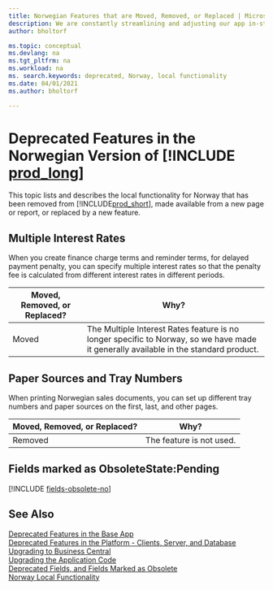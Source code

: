 ```yaml
---
title: Norwegian Features that are Moved, Removed, or Replaced | Microsoft Docs
description: We are constantly streamlining and adjusting our app in-step with market developments. Read about the features for Norway that we have moved, removed, or replaced.
author: bholtorf

ms.topic: conceptual
ms.devlang: na
ms.tgt_pltfrm: na
ms.workload: na
ms. search.keywords: deprecated, Norway, local functionality
ms.date: 04/01/2021
ms.author: bholtorf

---
```


# Deprecated Features in the Norwegian Version of [!INCLUDE [prod_long](../developer/includes/prod_long.md)]
This topic lists and describes the local functionality for Norway that has been removed from [!INCLUDE[prod_short](../developer/includes/prod_short.md)], made available from a new page or report, or replaced by a new feature.

## Multiple Interest Rates
When you create finance charge terms and reminder terms, for delayed payment penalty, you can specify multiple interest rates so that the penalty fee is calculated from different interest rates in different periods.

|Moved, Removed, or Replaced?|Why?|
|----|----|
|Moved| The Multiple Interest Rates feature is no longer specific to Norway, so we have made it generally available in the standard product. |

## Paper Sources and Tray Numbers
When printing Norwegian sales documents, you can set up different tray numbers and paper sources on the first, last, and other pages.

|Moved, Removed, or Replaced?|Why?|
|----|----|
|Removed| The feature is not used. |

## Fields marked as ObsoleteState:Pending

[!INCLUDE [fields-obsolete-no](../includes/fields-obsolete-no.md)]

## See Also

[Deprecated Features in the Base App](deprecated-features-w1.md)  
[Deprecated Features in the Platform - Clients, Server, and Database](deprecated-features-platform.md)  
[Upgrading to Business Central](upgrading-to-business-central.md)  
[Upgrading the Application Code](upgrading-the-application-code.md)  
[Deprecated Fields, and Fields Marked as Obsolete](deprecated-fields.md)  
[Norway Local Functionality](/dynamics365/business-central/LocalFunctionality/Norway/norway-local-functionality)  
